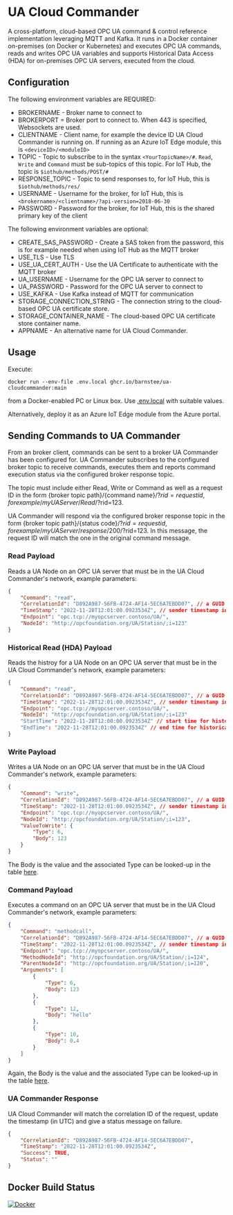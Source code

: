 # UA Cloud Commander

A cross-platform, cloud-based OPC UA command & control reference implementation leveraging MQTT and Kafka. It runs in a Docker container on-premises (on Docker or Kubernetes) and executes OPC UA commands, reads and writes OPC UA variables and supports Historical Data Access (HDA) for on-premises OPC UA servers, executed from the cloud.

## Configuration

The following environment variables are REQUIRED:

* BROKERNAME - Broker name to connect to
* BROKERPORT = Broker port to connect to. When 443 is specified, Websockets are used.
* CLIENTNAME - Client name, for example the device ID UA Cloud Commander is running on. If running as an Azure IoT Edge module, this is `<deviceID>/<moduleID>`
* TOPIC - Topic to subscribe to in the syntax `<YourTopicName>/#`. `Read`, `Write` and `Command` must be sub-topics of this topic. For IoT Hub, the topic is `$iothub/methods/POST/#`
* RESPONSE_TOPIC - Topic to send responses to, for IoT Hub, this is `$iothub/methods/res/`
* USERNAME - Username for the broker, for IoT Hub, this is `<brokername>/<clientname>/?api-version=2018-06-30`
* PASSWORD - Password for the broker, for IoT Hub, this is the shared primary key of the client

The following environment variables are optional:

* CREATE_SAS_PASSWORD - Create a SAS token from the password, this is for example needed when using IoT Hub as the MQTT broker
* USE_TLS - Use TLS
* USE_UA_CERT_AUTH - Use the UA Certificate to authenticate with the MQTT broker
* UA_USERNAME - Username for the OPC UA server to connect to
* UA_PASSWORD - Password for the OPC UA server to connect to
* USE_KAFKA - Use Kafka instead of MQTT for communication
* STORAGE_CONNECTION_STRING - The connection string to the cloud-based OPC UA certificate store.
* STORAGE_CONTAINER_NAME - The cloud-based OPC UA certificate store container name.
* APPNAME - An alternative name for UA Cloud Commander.

## Usage

Execute:

```shell
docker run --env-file .env.local ghcr.io/barnstee/ua-cloudcommander:main
```

from a Docker-enabled PC or Linux box. Use [.env.local](.env.local) with suitable values.

Alternatively, deploy it as an Azure IoT Edge module from the Azure portal.

## Sending Commands to UA Commander
From an broker client, commands can be sent to a broker UA Commander has been configured for. UA Commander subscribes to the configured broker topic to receive commands, executes them and reports command execution status via the configured broker response topic.

The topic must include either Read, Write or Command as well as a request ID in the form {broker topic path}/{command name}/?$rid={request id}, for example /myUAServer/Read/?$rid=123.

UA Commander will respond via the configured broker response topic in the form {broker topic path}/{status code}/?$rid={request id}, for example /myUAServer/response/200/?$rid=123. In this message, the request ID will match the one in the original command message.

### Read Payload

Reads a UA Node on an OPC UA server that must be in the UA Cloud Commander's network, example parameters:

```json
{
    "Command": "read",
    "CorrelationId": "D892A987-56FB-4724-AF14-5EC6A7EBDD07", // a GUID
    "TimeStamp": "2022-11-28T12:01:00.0923534Z", // sender timestamp in UTC
    "Endpoint": "opc.tcp://myopcserver.contoso/UA/",
    "NodeId": "http://opcfoundation.org/UA/Station/;i=123"
}
```

### Historical Read (HDA) Payload

Reads the histroy for a UA Node on an OPC UA server that must be in the UA Cloud Commander's network, example parameters:

```json
{
    "Command": "read",
    "CorrelationId": "D892A987-56FB-4724-AF14-5EC6A7EBDD07", // a GUID
    "TimeStamp": "2022-11-28T12:01:00.0923534Z", // sender timestamp in UTC
    "Endpoint": "opc.tcp://myopcserver.contoso/UA/",
    "NodeId": "http://opcfoundation.org/UA/Station/;i=123"
    "StartTime": "2022-11-28T12:00:00.0923534Z" // start time for historical values
    "EndTime": "2022-11-28T12:01:00.0923534Z" // end time for historical values
}
```

### Write Payload

Writes a UA Node on an OPC UA server that must be in the UA Cloud Commander's network, example parameters:

```json
{
    "Command": "write",
    "CorrelationId": "D892A987-56FB-4724-AF14-5EC6A7EBDD07", // a GUID
    "TimeStamp": "2022-11-28T12:01:00.0923534Z", // sender timestamp in UTC
    "Endpoint": "opc.tcp://myopcserver.contoso/UA/",
    "NodeId": "http://opcfoundation.org/UA/Station/;i=123",
    "ValueToWrite": {
        "Type": 6,
        "Body": 123
    }
}
```

The Body is the value and the associated Type can be looked-up in the table [here](https://reference.opcfoundation.org/v104/Core/docs/Part6/5.1.2/).

### Command Payload

Executes a command on an OPC UA server that must be in the UA Cloud Commander's network, example parameters:

```json
{
    "Command": "methodcall",
    "CorrelationId": "D892A987-56FB-4724-AF14-5EC6A7EBDD07", // a GUID
    "TimeStamp": "2022-11-28T12:01:00.0923534Z", // sender timestamp in UTC
    "Endpoint": "opc.tcp://myopcserver.contoso/UA/",
    "MethodNodeId": "http://opcfoundation.org/UA/Station/;i=124",
    "ParentNodeId": "http://opcfoundation.org/UA/Station/;i=120",
    "Arguments": [
        {
            "Type": 6,
            "Body": 123
        },
        {
            "Type": 12,
            "Body": "hello"
        },
        {
            "Type": 10,
            "Body": 0.4
        }
    ]
}
```

Again, the Body is the value and the associated Type can be looked-up in the table [here](https://reference.opcfoundation.org/v104/Core/docs/Part6/5.1.2/).

### UA Commander Response

UA Cloud Commander will match the correlation ID of the request, update the timestamp (in UTC) and give a status message on failure.

```json
{
    "CorrelationId": "D892A987-56FB-4724-AF14-5EC6A7EBDD07",
    "TimeStamp": "2022-11-28T12:01:00.0923534Z",
    "Success": TRUE,
    "Status": ""
}
```

## Docker Build Status

[![Docker](https://github.com/barnstee/UA-CloudCommander/actions/workflows/docker-publish.yml/badge.svg)](https://github.com/barnstee/UA-CloudCommander/actions/workflows/docker-publish.yml)
